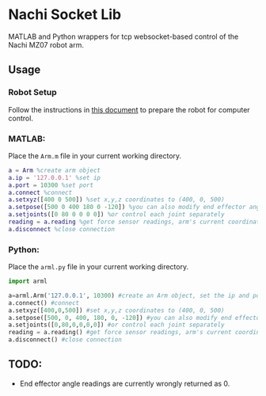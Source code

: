 # Nachi Socket Lib
MATLAB and Python wrappers for tcp websocket-based control of the Nachi MZ07 robot arm.

## Usage

### Robot Setup
Follow the instructions in [this document](docs/robot_operation.md) to prepare
the robot for computer control.

### MATLAB:
Place the ```Arm.m``` file in your current working directory.
```matlab
a = Arm %create arm object
a.ip = '127.0.0.1' %set ip
a.port = 10300 %set port
a.connect %connect
a.setxyz([400 0 500]) %set x,y,z coordinates to (400, 0, 500)
a.setpose([500 0 400 180 0 -120]) %you can also modify end effector angles
a.setjoints([0 80 0 0 0 0]) %or control each joint separately
reading = a.reading %get force sensor readings, arm's current coordinates, and joint angles
a.disconnect %close connection
```
### Python:
Place the ```arml.py``` file in your current working directory.
```python
import arml

a=arml.Arm('127.0.0.1', 10300) #create an Arm object, set the ip and port
a.connect() #connect
a.setxyz([400,0,500]) #set x,y,z coordinates to (400, 0, 500)
a.setpose([500, 0, 400, 180, 0, -120]) #you can also modify end effector angles
a.setjoints([0,80,0,0,0,0]) #or control each joint separately
reading = a.reading() #get force sensor readings, arm's current coordinates, and joint angles
a.disconnect() #close connection
```

## TODO:
- End effector angle readings are currently wrongly returned as 0.
